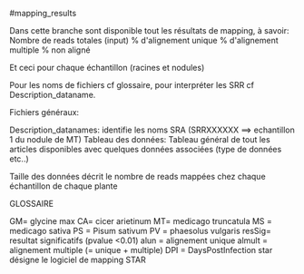 #mapping_results

Dans cette branche sont disponible tout les résultats de mapping, à savoir:
 Nombre de reads totales (input)
 % d'alignement unique
 % d'alignement multiple
 % non aligné
 
Et ceci pour chaque échantillon (racines et nodules)

Pour les noms de fichiers cf glossaire, pour interpréter les SRR cf Description_dataname.



Fichiers généraux:

Description_datanames: identifie les noms SRA (SRRXXXXXX ==> echantillon 1 du nodule de MT) Tableau des données: Tableau général de tout les articles disponibles avec quelques données associées (type de données etc..)

Taille des données décrit le nombre de reads mappées chez chaque échantillon de chaque plante

  GLOSSAIRE

  GM= glycine max
  CA= cicer arietinum
  MT= medicago truncatula
  MS = medicago sativa
  PS = Pisum sativum
  PV = phaesolus vulgaris 
  resSig= resultat significatifs (pvalue <0.01)
  alun = alignement unique
  almult = alignement multiple (= unique + multiple)
  DPI = DaysPostInfection
  star désigne le logiciel de mapping STAR
